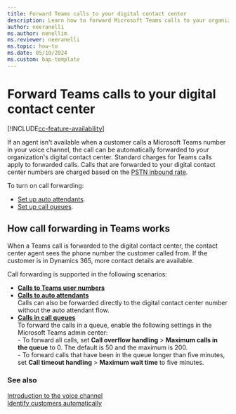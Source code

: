 ```yaml
---
title: Forward Teams calls to your digital contact center
description: Learn how to forward Microsoft Teams calls to your organization's digital contact center.
author: neeranelli 
ms.author: nenellim
ms.reviewer: neeranelli
ms.topic: how-to
ms.date: 05/10/2024 
ms.custom: bap-template 
---
```


# Forward Teams calls to your digital contact center

[!INCLUDE[cc-feature-availability](../../includes/cc-feature-availability.md)]

If an agent isn't available when a customer calls a Microsoft Teams number in your voice channel, the call can be automatically forwarded to your organization's digital contact center. Standard charges for Teams calls apply to forwarded calls. Calls that are forwarded to your digital contact center numbers are charged based on the [PSTN inbound rate](voice-channel-pricing-scenarios.md).

To turn on call forwarding:

- [Set up auto attendants](/microsoftteams/create-a-phone-system-auto-attendant).
- [Set up call queues](/microsoftteams/create-a-phone-system-call-queue).

## How call forwarding in Teams works

When a Teams call is forwarded to the digital contact center, the contact center agent sees the phone number the customer called from. If the customer is in Dynamics 365, more contact details are available.

Call forwarding is supported in the following scenarios:

- [**Calls to Teams user numbers**](/microsoftteams/user-call-settings#use-the-teams-admin-center)
- [**Calls to auto attendants**](/microsoftteams/create-a-phone-system-auto-attendant#external-phone-number-transfers---technical-details)  
    Calls can also be forwarded directly to the digital contact center number without the auto attendant flow.
- [**Calls in call queues**](/microsoftteams/create-a-phone-system-call-queue)  
    To forward the calls in a queue, enable the following settings in the Microsoft Teams admin center:  
      - To forward all calls, set **Call overflow handling** > **Maximum calls in the queue** to 0. The default is 50 and the maximum is 200.  
      - To forward calls that have been in the queue longer than five minutes, set **Call timeout handling** > **Maximum wait time** to five minutes.

### See also

[Introduction to the voice channel](voice-channel.md)  
[Identify customers automatically](record-identification-rule.md)
